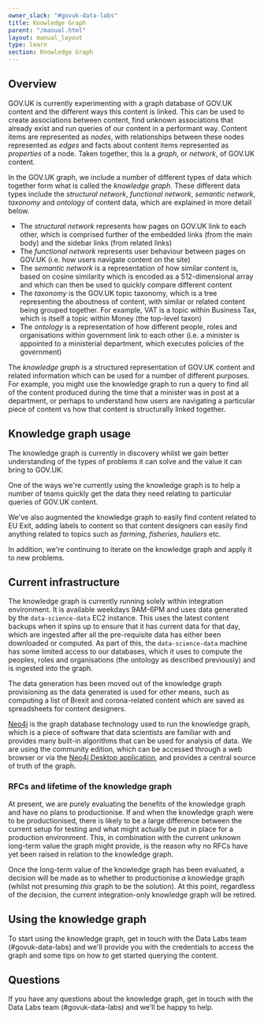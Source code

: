 ```yaml
---
owner_slack: "#govuk-data-labs"
title: Knowledge Graph
parent: "/manual.html"
layout: manual_layout
type: learn
section: Knowledge Graph
---
```


## Overview

GOV.UK is currently experimenting with a graph database of GOV.UK content and the different ways this content is linked. This can be used to create associations between content, find unknown associations that already exist and run queries of our content in a performant way. Content items are represented as _nodes_, with relationships between these nodes represented as _edges_ and facts about content items represented as _properties_ of a node. Taken together, this is a _graph_, or _network_, of GOV.UK content.

In the GOV.UK graph, we include a number of different types of data which together form what is called the _knowledge graph_. These different data types include the _structural network_, _functional network_, _semantic network_, _taxonomy_ and _ontology_ of content data, which are explained in more detail below.

- The _structural network_ represents how pages on GOV.UK link to each other, which is comprised further of the embedded links (from the main body) and the sidebar links (from related links)
- The _functional network_ represents user behaviour between pages on GOV.UK (i.e. how users navigate content on the site)
- The _semantic network_ is a representation of how similar content is, based on cosine similarity which is encoded as a 512-dimensional array and which can then be used to quickly compare different content
- The _taxonomy_ is the GOV.UK topic taxonomy, which is a tree representing the aboutness of content, with similar or related content being grouped together. For example, VAT is a topic within Business Tax, which is itself a topic within Money (the top-level taxon)
- The _ontology_ is a representation of how different people, roles and organisations within government link to each other (i.e. a minister is appointed to a ministerial department, which executes policies of the government)

The _knowledge graph_ is a structured representation of GOV.UK content and related information which can be used for a number of different purposes. For example, you might use the knowledge graph to run a query to find all of the content produced during the time that a minister was in post at a department, or perhaps to understand how users are navigating a particular piece of content vs how that content is structurally linked together.

## Knowledge graph usage

The knowledge graph is currently in discovery whilst we gain better understanding of the types of problems it can solve and the value it can bring to GOV.UK.

One of the ways we're currently using the knowledge graph is to help a number of teams quickly get the data they need relating to particular queries of GOV.UK content.

We've also augmented the knowledge graph to easily find content related to EU Exit, adding labels to content so that content designers can easily find anything related to topics such as _farming_, _fisheries_, _hauliers_ etc.

In addition, we're continuing to iterate on the knowledge graph and apply it to new problems.

## Current infrastructure

The knowledge graph is currently running solely within integration environment. It is available weekdays 9AM-6PM and uses data generated by the `data-science-data` EC2 instance. This uses the latest content backups when it spins up to ensure that it has current data for that day, which are ingested after all the pre-requisite data has either been downloaded or computed. As part of this, the `data-science-data` machine has some limited access to our databases, which it uses to compute the peoples, roles and organisations (the ontology as described previously) and is ingested into the graph.

The data generation has been moved out of the knowledge graph provisioning as the data generated is used for other means, such as computing a list of Brexit and corona-related content which are saved as spreadsheets for content designers.

[Neo4j](http://www.neo4j.com) is the graph database technology used to run the knowledge graph, which is a piece of software that data scientists are familiar with and provides many built-in algorithms that can be used for analysis of data. We are using the community edition, which can be accessed through a web browser or via the [Neo4j Desktop application](https://neo4j.com/developer/neo4j-desktop/), and provides a central source of truth of the graph.

### RFCs and lifetime of the knowledge graph

At present, we are purely evaluating the benefits of the knowledge graph and have no plans to productionise. If and when the knowledge graph were to be productionised, there is likely to be a large difference between the current setup for testing and what might actually be put in place for a production environment. This, in combination with the current unknown long-term value the graph might provide, is the reason why no RFCs have yet been raised in relation to the knowledge graph.

Once the long-term value of the knowledge graph has been evaluated, a decision will be made as to whether to  productionise _a_ knowledge graph (whilst not presuming _this_ graph to be the solution). At this point, regardless of the decision, the current integration-only knowledge graph will be retired.

## Using the knowledge graph

To start using the knowledge graph, get in touch with the Data Labs team (#govuk-data-labs) and we'll provide you with the credentials to access the graph and some tips on how to get started querying the content.

## Questions

If you have any questions about the knowledge graph, get in touch with the Data Labs team (#govuk-data-labs) and we'll be happy to help.
